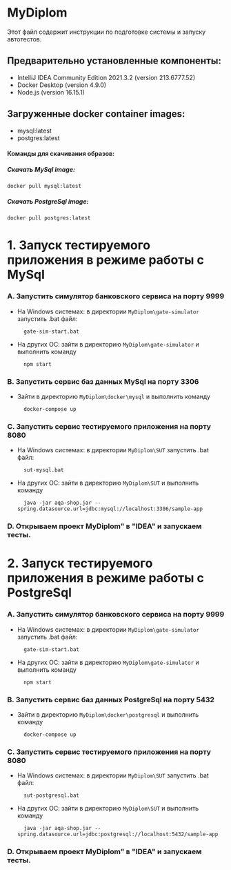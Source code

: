 # MyDiplom
Этот файл содержит инструкции по подготовке системы и запуску автотестов.
## Предварительно установленные компоненты:
* IntelliJ IDEA Community Edition 2021.3.2 (version 213.6777.52)
* Docker Desktop (version 4.9.0)
* Node.js (version 16.15.1)
## Загруженные docker container images:
* mysql:latest
* postgres:latest
#### Команды для скачивания образов:
##### Скачать MySql image:
    docker pull mysql:latest
    
##### Скачать PostgreSql image:
    docker pull postgres:latest

# 1. Запуск тестируемого приложения в режиме работы с MySql
### A. Запустить симулятор банковского сервиса на порту 9999
* На Windows системаx:  в директории `MyDiplom\gate-simulator` запустить .bat файл:

        gate-sim-start.bat
        
* На других ОС: зайти в директорию `MyDiplom\gate-simulator` и выполнить команду 

        npm start

### B. Запустить сервис баз данных MySql на порту 3306
* Зайти в директорию `MyDiplom\docker\mysql` и выполнить команду 

        docker-compose up
        
### C. Запустить сервис тестируемого приложения на порту 8080
* На Windows системаx:  в директории `MyDiplom\SUT` запустить .bat файл:

        sut-mysql.bat

* На других ОС: зайти в директорию `MyDiplom\SUT` и выполнить команду 

        java -jar aqa-shop.jar --spring.datasource.url=jdbc:mysql://localhost:3306/sample-app

### D. Открываем проект MyDiplom" в "IDEA"  и запускаем тесты.

# 2. Запуск тестируемого приложения в режиме работы с PostgreSql
### A. Запустить симулятор банковского сервиса на порту 9999
* На Windows системаx:  в директории `MyDiplom\gate-simulator` запустить .bat файл:

        gate-sim-start.bat
        
* На других ОС: зайти в директорию `MyDiplom\gate-simulator` и выполнить команду 

        npm start

### B. Запустить сервис баз данных PostgreSql на порту 5432
* Зайти в директорию `MyDiplom\docker\postgresql` и выполнить команду 

        docker-compose up
        
### C. Запустить сервис тестируемого приложения на порту 8080
* На Windows системаx:  в директории `MyDiplom\SUT` запустить .bat файл:

        sut-postgresql.bat

* На других ОС: зайти в директорию `MyDiplom\SUT` и выполнить команду 

        java -jar aqa-shop.jar --spring.datasource.url=jdbc:postgresql://localhost:5432/sample-app

### D. Открываем проект MyDiplom" в "IDEA"  и запускаем тесты.
